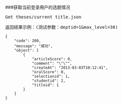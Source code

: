 ###获取当前登录用户的选题情况
<pre>
Get theses/current_title.json
</pre>


<pre>
返回结果示例：(测试参数：deptid=1&max_level=30)
<code>
{
    "code": 200,
    "message": "成功",
    "object": [
        {
            "articleScore": 0,
            "comment": "\"\"",
            "createAt": "2013-03-03T10:12:41",
            "oralScore": 0,
            "selectionid": 1,
            "studentid": 2,
            "titleid": 1
        }
    ]
}
</code>
</pre>

